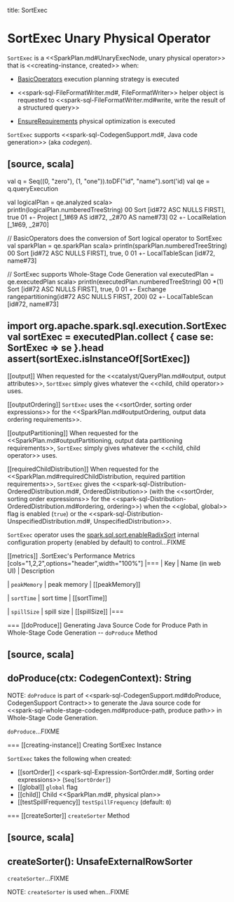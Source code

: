 title: SortExec

# SortExec Unary Physical Operator

`SortExec` is a <<SparkPlan.md#UnaryExecNode, unary physical operator>> that is <<creating-instance, created>> when:

* [BasicOperators](../execution-planning-strategies/BasicOperators.md#Sort) execution planning strategy is executed

* <<spark-sql-FileFormatWriter.md#, FileFormatWriter>> helper object is requested to <<spark-sql-FileFormatWriter.md#write, write the result of a structured query>>

* [EnsureRequirements](../physical-optimizations/EnsureRequirements.md) physical optimization is executed

`SortExec` supports <<spark-sql-CodegenSupport.md#, Java code generation>> (aka _codegen_).

[source, scala]
----
val q = Seq((0, "zero"), (1, "one")).toDF("id", "name").sort('id)
val qe = q.queryExecution

val logicalPlan = qe.analyzed
scala> println(logicalPlan.numberedTreeString)
00 Sort [id#72 ASC NULLS FIRST], true
01 +- Project [_1#69 AS id#72, _2#70 AS name#73]
02    +- LocalRelation [_1#69, _2#70]

// BasicOperators does the conversion of Sort logical operator to SortExec
val sparkPlan = qe.sparkPlan
scala> println(sparkPlan.numberedTreeString)
00 Sort [id#72 ASC NULLS FIRST], true, 0
01 +- LocalTableScan [id#72, name#73]

// SortExec supports Whole-Stage Code Generation
val executedPlan = qe.executedPlan
scala> println(executedPlan.numberedTreeString)
00 *(1) Sort [id#72 ASC NULLS FIRST], true, 0
01 +- Exchange rangepartitioning(id#72 ASC NULLS FIRST, 200)
02    +- LocalTableScan [id#72, name#73]

import org.apache.spark.sql.execution.SortExec
val sortExec = executedPlan.collect { case se: SortExec => se }.head
assert(sortExec.isInstanceOf[SortExec])
----

[[output]]
When requested for the <<catalyst/QueryPlan.md#output, output attributes>>, `SortExec` simply gives whatever the <<child, child operator>> uses.

[[outputOrdering]]
`SortExec` uses the <<sortOrder, sorting order expressions>> for the <<SparkPlan.md#outputOrdering, output data ordering requirements>>.

[[outputPartitioning]]
When requested for the <<SparkPlan.md#outputPartitioning, output data partitioning requirements>>, `SortExec` simply gives whatever the <<child, child operator>> uses.

[[requiredChildDistribution]]
When requested for the <<SparkPlan.md#requiredChildDistribution, required partition requirements>>, `SortExec` gives the <<spark-sql-Distribution-OrderedDistribution.md#, OrderedDistribution>> (with the <<sortOrder, sorting order expressions>> for the <<spark-sql-Distribution-OrderedDistribution.md#ordering, ordering>>) when the <<global, global>> flag is enabled (`true`) or the <<spark-sql-Distribution-UnspecifiedDistribution.md#, UnspecifiedDistribution>>.

`SortExec` operator uses the [spark.sql.sort.enableRadixSort](../SQLConf.md#spark.sql.sort.enableRadixSort) internal configuration property (enabled by default) to control...FIXME

[[metrics]]
.SortExec's Performance Metrics
[cols="1,2,2",options="header",width="100%"]
|===
| Key
| Name (in web UI)
| Description

| `peakMemory`
| peak memory
| [[peakMemory]]

| `sortTime`
| sort time
| [[sortTime]]

| `spillSize`
| spill size
| [[spillSize]]
|===

=== [[doProduce]] Generating Java Source Code for Produce Path in Whole-Stage Code Generation -- `doProduce` Method

[source, scala]
----
doProduce(ctx: CodegenContext): String
----

NOTE: `doProduce` is part of <<spark-sql-CodegenSupport.md#doProduce, CodegenSupport Contract>> to generate the Java source code for <<spark-sql-whole-stage-codegen.md#produce-path, produce path>> in Whole-Stage Code Generation.

`doProduce`...FIXME

=== [[creating-instance]] Creating SortExec Instance

`SortExec` takes the following when created:

* [[sortOrder]] <<spark-sql-Expression-SortOrder.md#, Sorting order expressions>> (`Seq[SortOrder]`)
* [[global]] `global` flag
* [[child]] Child <<SparkPlan.md#, physical plan>>
* [[testSpillFrequency]] `testSpillFrequency` (default: `0`)

=== [[createSorter]] `createSorter` Method

[source, scala]
----
createSorter(): UnsafeExternalRowSorter
----

`createSorter`...FIXME

NOTE: `createSorter` is used when...FIXME
